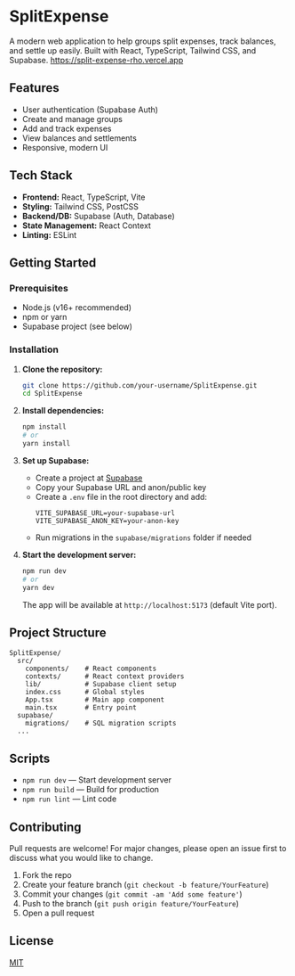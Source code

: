 # SplitExpense

A modern web application to help groups split expenses, track balances, and settle up easily. Built with React, TypeScript, Tailwind CSS, and Supabase.
https://split-expense-rho.vercel.app

## Features
- User authentication (Supabase Auth)
- Create and manage groups
- Add and track expenses
- View balances and settlements
- Responsive, modern UI

## Tech Stack
- **Frontend:** React, TypeScript, Vite
- **Styling:** Tailwind CSS, PostCSS
- **Backend/DB:** Supabase (Auth, Database)
- **State Management:** React Context
- **Linting:** ESLint

## Getting Started

### Prerequisites
- Node.js (v16+ recommended)
- npm or yarn
- Supabase project (see below)

### Installation
1. **Clone the repository:**
   ```bash
   git clone https://github.com/your-username/SplitExpense.git
   cd SplitExpense
   ```
2. **Install dependencies:**
   ```bash
   npm install
   # or
   yarn install
   ```
3. **Set up Supabase:**
   - Create a project at [Supabase](https://supabase.com/)
   - Copy your Supabase URL and anon/public key
   - Create a `.env` file in the root directory and add:
     ```env
     VITE_SUPABASE_URL=your-supabase-url
     VITE_SUPABASE_ANON_KEY=your-anon-key
     ```
   - Run migrations in the `supabase/migrations` folder if needed

4. **Start the development server:**
   ```bash
   npm run dev
   # or
   yarn dev
   ```
   The app will be available at `http://localhost:5173` (default Vite port).

## Project Structure
```
SplitExpense/
  src/
    components/    # React components
    contexts/      # React context providers
    lib/           # Supabase client setup
    index.css      # Global styles
    App.tsx        # Main app component
    main.tsx       # Entry point
  supabase/
    migrations/    # SQL migration scripts
  ...
```

## Scripts
- `npm run dev` — Start development server
- `npm run build` — Build for production
- `npm run lint` — Lint code

## Contributing
Pull requests are welcome! For major changes, please open an issue first to discuss what you would like to change.

1. Fork the repo
2. Create your feature branch (`git checkout -b feature/YourFeature`)
3. Commit your changes (`git commit -am 'Add some feature'`)
4. Push to the branch (`git push origin feature/YourFeature`)
5. Open a pull request

## License
[MIT](LICENSE) 
